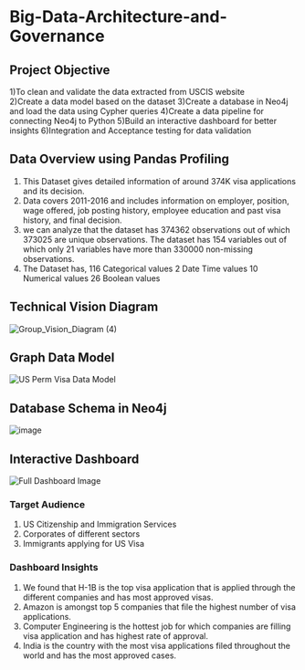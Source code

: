 # Big-Data-Architecture-and-Governance

## Project Objective
1)To clean and validate the data extracted from USCIS website<br>
2)Create a data model based on the dataset
3)Create a database in Neo4j and load the data using Cypher queries
4)Create a data pipeline for connecting Neo4j to Python
5)Build an interactive dashboard for better insights
6)Integration and Acceptance testing for data validation

## Data Overview using Pandas Profiling
1) This Dataset gives detailed information of around 374K visa applications and its decision.
2) Data covers 2011-2016 and includes information on employer, position, wage offered, job posting history, employee education and past visa history, and final decision. 
3) we can analyze that the dataset has 374362 observations out of which 373025 are unique observations. The dataset has 154 variables out of which only 21 variables have more than 330000 non-missing observations. 
4) The Dataset has,
116 Categorical values
2 Date Time values
10 Numerical values
26 Boolean values


## Technical Vision Diagram
![Group_Vision_Diagram (4)](https://user-images.githubusercontent.com/55213702/116940272-b4205d80-ac3b-11eb-8800-daaa61023cf3.png)

## Graph Data Model
![US Perm Visa Data Model](https://user-images.githubusercontent.com/55213702/116940654-40328500-ac3c-11eb-8495-938c57d766a4.png)

## Database Schema in Neo4j
![image](https://user-images.githubusercontent.com/55213702/116942971-a28d8480-ac40-11eb-8226-6d194d3bf308.png)

## Interactive Dashboard
![Full Dashboard Image](https://user-images.githubusercontent.com/55213702/116943116-e54f5c80-ac40-11eb-8454-8825c8ddffb4.png)

### Target Audience
1) US Citizenship and Immigration Services</br>
2) Corporates of different sectors </br>
3) Immigrants applying for US Visa </br>

### Dashboard Insights
1) We found that H-1B is the top visa application that is applied through the different companies and has most approved visas.
2) Amazon is amongst top 5 companies that file the highest number of visa applications. 
3) Computer Engineering is the hottest job for which companies are filling visa application and has highest rate of approval.
4) India is the country with the most visa applications filed throughout the world and has the most approved cases.


